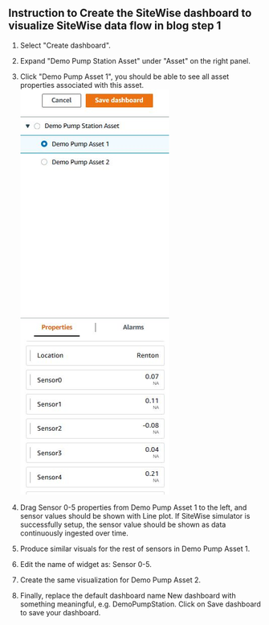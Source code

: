 ## Instruction to Create the SiteWise dashboard to visualize SiteWise data flow in blog step 1

1. Select "Create dashboard".
2. Expand "Demo Pump Station Asset" under "Asset" on the right panel.
3. Click "Demo Pump Asset 1", you should be able to see all asset properties associated with this asset.
![alt text](https://github.com/aws-samples/aws-iot-sitewise-with-amazon-lookout-for-equipment/blob/main/imag/fig1.JPG?raw=true)
4. Drag Sensor 0-5 properties from Demo Pump Asset 1 to the left, and sensor values should be shown with Line plot. If SiteWise simulator is successfully setup, the sensor value should be shown as data continuously ingested over time.
5. Produce similar visuals for the rest of sensors in Demo Pump Asset 1.
6. Edit the name of widget as: Sensor 0-5.

7. Create the same visualization for Demo Pump Asset 2. 

8. Finally, replace the default dashboard name New dashboard with something meaningful, e.g. DemoPumpStation. Click on Save dashboard to save your dashboard.

